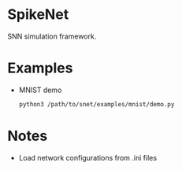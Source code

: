 # SpikeNet
SNN simulation framework.

# Examples
* MNIST demo
    ```bash
    python3 /path/to/snet/examples/mnist/demo.py
    ```

# Notes
* Load network configurations from .ini files
